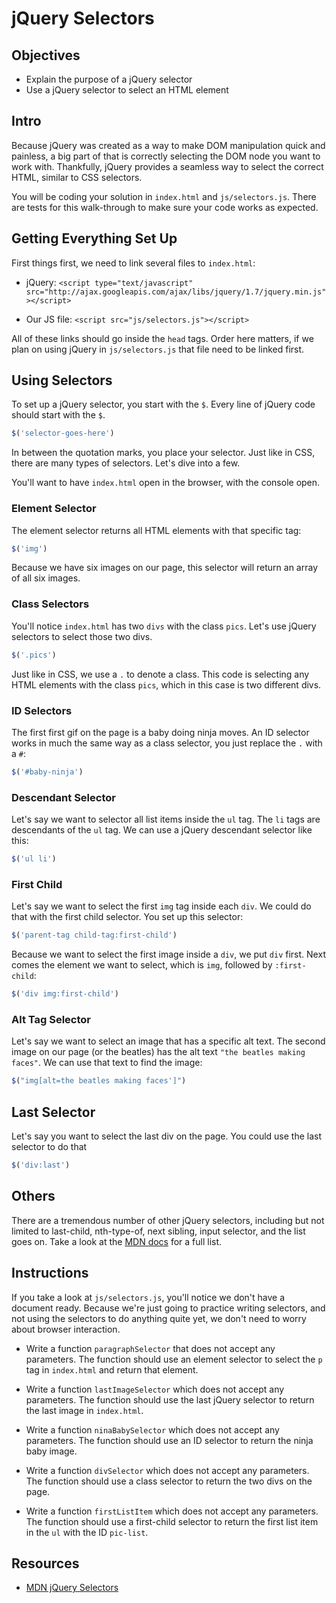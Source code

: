 # jQuery Selectors

## Objectives

+ Explain the purpose of a jQuery selector
+ Use a jQuery selector to select an HTML element

## Intro

Because jQuery was created as a way to make DOM manipulation quick and painless, a big part of that is correctly selecting the DOM node you want to work with. Thankfully, jQuery provides a seamless way to select the correct HTML, similar to CSS selectors.

You will be coding your solution in `index.html` and `js/selectors.js`. There are tests for this walk-through to make sure your code works as expected.

## Getting Everything Set Up

First things first, we need to link several files to `index.html`:

+ jQuery: `<script type="text/javascript" src="http://ajax.googleapis.com/ajax/libs/jquery/1.7/jquery.min.js"></script>`

+ Our JS file: `<script src="js/selectors.js"></script>`

All of these links should go inside the `head` tags. Order here matters, if we plan on using jQuery in `js/selectors.js` that file need to be linked first. 


## Using Selectors

To set up a jQuery selector, you start with the `$`. Every line of jQuery code should start with the `$`. 

```js
$('selector-goes-here')
```

In between the quotation marks, you place your selector. Just like in CSS, there are many types of selectors. Let's dive into a few.

You'll want to have `index.html` open in the browser, with the console open.

### Element Selector

The element selector returns all HTML elements with that specific tag:

```js
$('img')
```

Because we have six images on our page, this selector will return an array of all six images.

### Class Selectors

You'll notice `index.html` has two `divs` with the class `pics`. Let's use jQuery selectors to select those two divs.

```js
$('.pics')
```

Just like in CSS, we use a `.` to denote a class. This code is selecting any HTML elements with the class `pics`, which in this case is two different divs.


### ID Selectors

The first first gif on the page is a baby doing ninja moves. An ID selector works in much the same way as a class selector, you just replace the `.` with a `#`:

```js
$('#baby-ninja')
```

### Descendant Selector

Let's say we want to selector all list items inside the `ul` tag. The `li` tags are descendants of the `ul` tag. We can use a jQuery descendant selector like this:

```js
$('ul li')
```

### First Child

Let's say we want to select the first `img` tag inside each `div`. We could do that with the first child selector. You set up this selector:

```js
$('parent-tag child-tag:first-child')
```

Because we want to select the first image inside a `div`, we put `div` first. Next comes the element we want to select, which is `img`, followed by `:first-child`:

```js
$('div img:first-child')
```

### Alt Tag Selector

Let's say we want to select an image that has a specific alt text. The second image on our page (or the beatles) has the alt text `"the beatles making faces"`. We can use that text to find the image:


```js
$("img[alt=the beatles making faces']")
```
## Last Selector

Let's say you want to select the last div on the page. You could use the last selector to do that

```js
$('div:last')
```


## Others

There are a tremendous number of other jQuery selectors, including but not limited to last-child, nth-type-of,  next sibling, input selector, and the list goes on. Take a look at the [MDN docs](https://api.jquery.com/category/selectors/) for a full list.

## Instructions

If you take a look at `js/selectors.js`, you'll notice we don't have a document ready. Because we're just going to practice writing selectors, and not using the selectors to do anything quite yet, we don't need to worry about browser interaction.

+ Write a function `paragraphSelector` that does not accept any parameters. The function should use an element selector to select the `p` tag in `index.html` and return that element.

+ Write a function `lastImageSelector` which does not accept any parameters. The function should use the last jQuery selector to return the last image in `index.html`.

+ Write a function `ninaBabySelector` which does not accept any parameters. The function should use an ID selector to return the ninja baby image.

+ Write a function `divSelector` which does not accept any parameters. The function should use a class selector to return the two divs on the page.

+ Write a function `firstListItem` which does not accept any parameters. The function should use a first-child selector to return the first list item in the `ul` with the ID `pic-list`.

## Resources

+ [MDN jQuery Selectors](https://api.jquery.com/category/selectors/)
